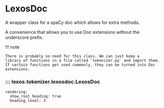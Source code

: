 # LexosDoc

A wrapper class for a spaCy doc which allows for extra methods.

A convenience that allows you to use Doc extensions without the
underscore prefix.

!!! note

    There is probably no need for this class. We can just keep a
    library of functions in a file called `tokenizer.py` and import them.
    If certain functions get used commonly, they can be turned into Doc
    extensions.

### ::: lexos.tokenizer.lexosdoc.LexosDoc
    rendering:
      show_root_heading: true
      heading_level: 3

